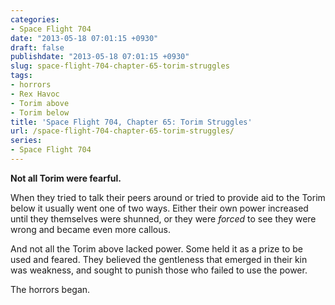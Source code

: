 ```yaml
---
categories:
- Space Flight 704
date: "2013-05-18 07:01:15 +0930"
draft: false
publishdate: "2013-05-18 07:01:15 +0930"
slug: space-flight-704-chapter-65-torim-struggles
tags:
- horrors
- Rex Havoc
- Torim above
- Torim below
title: 'Space Flight 704, Chapter 65: Torim Struggles'
url: /space-flight-704-chapter-65-torim-struggles/
series:
- Space Flight 704
---
```

**Not all Torim were fearful.**

When they tried to talk their peers around or tried to provide aid to the Torim below it usually went one of two ways. Either their own power increased until they themselves were shunned, or they were *forced* to see they were wrong and became even more callous.

And not all the Torim above lacked power. Some held it as a prize to be used and feared. They believed the gentleness that emerged in their kin was weakness, and sought to punish those who failed to use the power.

The horrors began.
